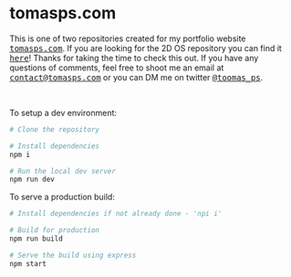 # tomasps.com

This is one of two repositories created for my portfolio website <a href="https://tomasps.com/"><samp>tomasps.com</samp></a>. If you are looking for the 2D OS repository you can find it <a href="https://github.com/tresillo2017/portfolio-26-os"><samp>here</samp></a>! Thanks for taking the time to check this out. If you have any questions of comments, feel free to shoot me an email at <samp><a href="mailto:contact@tomasps.com">contact@tomasps.com</a></samp> or you can DM me on twitter <a href="https://twitter.com/toomas_ps"><samp>@toomas_ps</samp></a>.

<br>

To setup a dev environment:

```bash
# Clone the repository

# Install dependencies 
npm i

# Run the local dev server
npm run dev
```

To serve a production build:

```bash
# Install dependencies if not already done - 'npi i'

# Build for production
npm run build

# Serve the build using express
npm start
```
